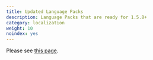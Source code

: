 ```yaml
---
title: Updated Language Packs 
description: Language Packs that are ready for 1.5.8+
category: localization
weight: 10
noindex: yes
---
```


Please see [this page](/user/languages/updated_language_packs//).
